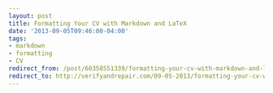 ```yaml
---
layout: post 
title: Formatting Your CV with Markdown and LaTeX 
date: '2013-09-05T09:46:00-04:00' 
tags: 
- markdown 
- formatting 
- CV 
redirect_from: /post/60358551339/formatting-your-cv-with-markdown-and-latex/
redirect_to: http://verifyandrepair.com/09-05-2013/formatting-your-cv-with-markdown-and-latex
---
```




